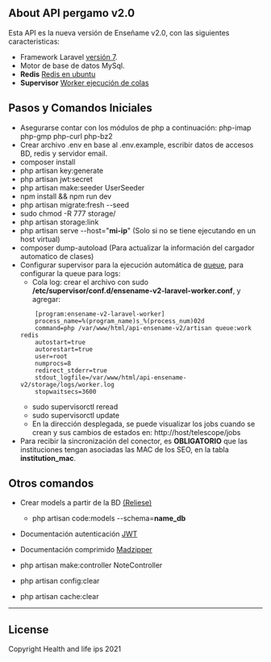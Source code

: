 ## About API pergamo v2.0

Esta API es la nueva versión de Enseñame v2.0, con las siguientes caracteristicas:

-   Framework Laravel [versión 7](https://laravel.com/docs/7.x#server-requirements).
-   Motor de base de datos MySql.
-   **Redis** [Redis en ubuntu](https://www.digitalocean.com/community/tutorials/como-instalar-y-proteger-redis-en-ubuntu-18-04-es)
-   **Supervisor** [Worker ejecución de colas](https://laravel.com/docs/7.x/queues#supervisor-configuration)

## Pasos y Comandos Iniciales

-   Asegurarse contar con los módulos de php a continuación: php-imap php-gmp php-curl php-bz2
-   Crear archivo .env en base al .env.example, escribir datos de accesos BD, redis y servidor email.
-   composer install
-   php artisan key:generate
-   php artisan jwt:secret
-   php artisan make:seeder UserSeeder
-   npm install && npm run dev
-   php artisan migrate:fresh --seed
-   sudo chmod -R 777 storage/
-   php artisan storage:link
-   php artisan serve --host="**mi-ip**" (Solo si no se tiene ejecutando en un host virtual)
-   composer dump-autoload  (Para actualizar la información del cargador automatico de clases)
-   Configurar supervisor para la ejecución automática de [queue](https://laravel.com/docs/7.x/queues#supervisor-configuration), para configurar la queue para logs:
    -   Cola log: crear el archivo con sudo **/etc/supervisor/conf.d/ensename-v2-laravel-worker.conf**, y agregar:
    ```
        [program:ensename-v2-laravel-worker]
        process_name=%(program_name)s_%(process_num)02d
        command=php /var/www/html/api-ensename-v2/artisan queue:work redis
        autostart=true
        autorestart=true
        user=root
        numprocs=8
        redirect_stderr=true
        stdout_logfile=/var/www/html/api-ensename-v2/storage/logs/worker.log
        stopwaitsecs=3600
    ```
    -   sudo supervisorctl reread
    -   sudo supervisorctl update
    -   En la dirección desplegada, se puede visualizar los jobs cuando se crean y sus cambios de estados en: http://host/telescope/jobs
-   Para recibir la sincronización del conector, es **OBLIGATORIO** que las instituciones tengan asociadas las MAC de los SEO, en la tabla **institution_mac**.

## Otros comandos

-   Crear models a partir de la BD [(Reliese)](https://github.com/reliese/laravel)

    - php artisan code:models --schema=**name_db**

-   Documentación autenticación [JWT](https://jwt-auth.readthedocs.io/en/develop/laravel-installation/#generate-secret-key)

-   Documentación comprimido [Madzipper](https://github.com/madnest/madzipper)

-   php artisan make:controller NoteController

-   php artisan config:clear

-   php artisan cache:clear

---

## License

Copyright Health and life ips 2021

